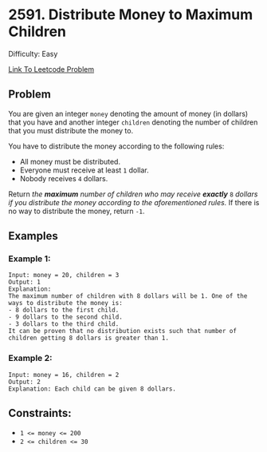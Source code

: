 # 2591. Distribute Money to Maximum Children
Difficulty: Easy

[Link To Leetcode Problem](https://leetcode.com/problems/distribute-money-to-maximum-children/)

## Problem
You are given an integer `money` denoting the amount of money (in dollars) that you have and another integer `children` denoting the number of children that you must distribute the money to.

You have to distribute the money according to the following rules:

- All money must be distributed.
- Everyone must receive at least `1` dollar.
- Nobody receives `4` dollars.

Return *the **maximum** number of children who may receive **exactly*** `8` *dollars if you distribute the money according to the aforementioned rules.* If there is no way to distribute the money, return `-1`.

## Examples
### Example 1:
```
Input: money = 20, children = 3
Output: 1
Explanation: 
The maximum number of children with 8 dollars will be 1. One of the ways to distribute the money is:
- 8 dollars to the first child.
- 9 dollars to the second child. 
- 3 dollars to the third child.
It can be proven that no distribution exists such that number of children getting 8 dollars is greater than 1.
```
### Example 2:
```
Input: money = 16, children = 2
Output: 2
Explanation: Each child can be given 8 dollars.
```

## Constraints:
- `1 <= money <= 200`
- `2 <= children <= 30`